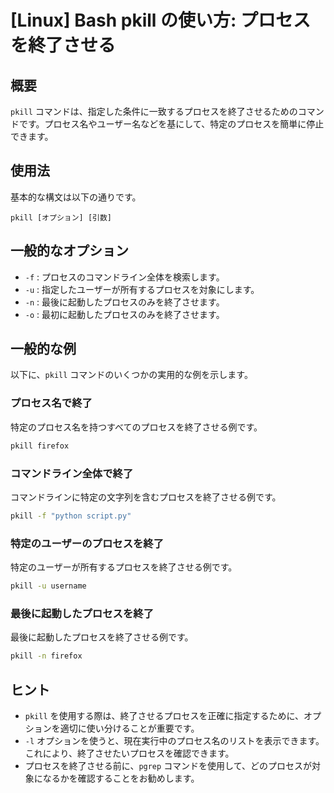 # [Linux] Bash pkill の使い方: プロセスを終了させる

## 概要
`pkill` コマンドは、指定した条件に一致するプロセスを終了させるためのコマンドです。プロセス名やユーザー名などを基にして、特定のプロセスを簡単に停止できます。

## 使用法
基本的な構文は以下の通りです。

```
pkill [オプション] [引数]
```

## 一般的なオプション
- `-f` : プロセスのコマンドライン全体を検索します。
- `-u` : 指定したユーザーが所有するプロセスを対象にします。
- `-n` : 最後に起動したプロセスのみを終了させます。
- `-o` : 最初に起動したプロセスのみを終了させます。

## 一般的な例
以下に、`pkill` コマンドのいくつかの実用的な例を示します。

### プロセス名で終了
特定のプロセス名を持つすべてのプロセスを終了させる例です。
```bash
pkill firefox
```

### コマンドライン全体で終了
コマンドラインに特定の文字列を含むプロセスを終了させる例です。
```bash
pkill -f "python script.py"
```

### 特定のユーザーのプロセスを終了
特定のユーザーが所有するプロセスを終了させる例です。
```bash
pkill -u username
```

### 最後に起動したプロセスを終了
最後に起動したプロセスを終了させる例です。
```bash
pkill -n firefox
```

## ヒント
- `pkill` を使用する際は、終了させるプロセスを正確に指定するために、オプションを適切に使い分けることが重要です。
- `-l` オプションを使うと、現在実行中のプロセス名のリストを表示できます。これにより、終了させたいプロセスを確認できます。
- プロセスを終了させる前に、`pgrep` コマンドを使用して、どのプロセスが対象になるかを確認することをお勧めします。